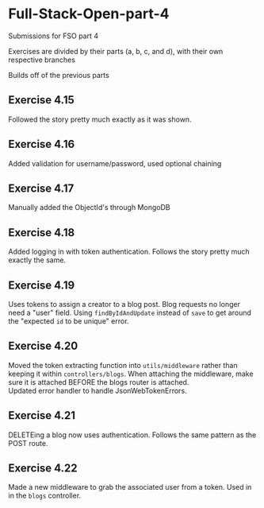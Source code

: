 # Full-Stack-Open-part-4
Submissions for FSO part 4

Exercises are divided by their parts (a, b, c, and d), with their own respective branches

Builds off of the previous parts

## Exercise 4.15
Followed the story pretty much exactly as it was shown.

## Exercise 4.16
Added validation for username/password, used optional chaining

## Exercise 4.17
Manually added the ObjectId's through MongoDB  

## Exercise 4.18
Added logging in with token authentication. Follows the story pretty much exactly the same.

## Exercise 4.19
Uses tokens to assign a creator to a blog post. Blog requests no longer need a "user" field. Using `findByIdAndUpdate` instead of `save` to get around the "expected `id` to be unique" error.

## Exercise 4.20
Moved the token extracting function into `utils/middleware` rather than keeping it within `controllers/blogs`. When attaching the middleware, make sure it is attached BEFORE the blogs router is attached.  
Updated error handler to handle JsonWebTokenErrors.

## Exercise 4.21
DELETEing a blog now uses authentication. Follows the same pattern as the POST route.

## Exercise 4.22
Made a new middleware to grab the associated user from a token. Used in in the `blogs` controller.